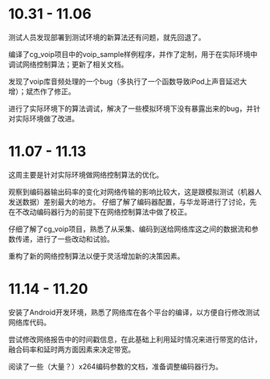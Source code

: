 # 10.31 - 11.06

测试人员发现部署到测试环境的新算法还有问题，就先回退了。

编译了cg_voip项目中的voip_sample样例程序，并作了定制，用于在实际环境中调试网络控制算法；更新了相关文档。

发现了voip库音频处理的一个bug（多执行了一个函数导致iPod上声音延迟大增）；斌杰作了修正。

进行了实际环境下的算法调试，解决了一些模拟环境下没有暴露出来的bug，并针对实际环境做了改进。

# 11.07 - 11.13

这周主要是针对实际环境做网络控制算法的优化。

观察到编码器输出码率的变化对网络传输的影响比较大，这是跟模拟测试（机器人发送数据）差别最大的地方。
仔细了解了编码器配置，与华龙哥进行了讨论，先在不改动编码器行为的前提下在网络控制算法中做了校正。

仔细了解了cg_voip项目，熟悉了从采集、编码到送给网络库这之间的数据流和参数传递，进行了一些改动和试验。

重构了新的网络控制算法以便于灵活增加新的决策因素。

# 11.14 - 11.20

安装了Android开发环境，熟悉了网络库在各个平台的编译，以方便自行修改测试网络库代码。

尝试修改网络报告中的时间戳信息，在此基础上利用延时情况来进行带宽的估计，融合码率和延时两方面因素来决定带宽。

阅读了一些（大量？）x264编码参数的文档，准备调整编码器行为。
